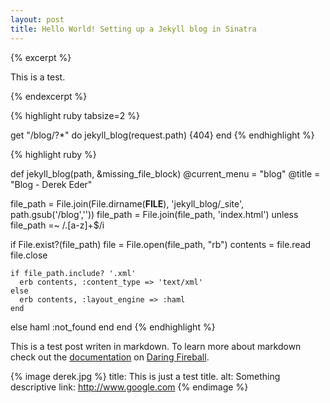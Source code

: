 ```yaml
---
layout: post
title: Hello World! Setting up a Jekyll blog in Sinatra
---
```


{% excerpt %}

This is a test.

{% endexcerpt %}

{% highlight ruby tabsize=2 %}
 
get "/blog/?*" do
  jekyll_blog(request.path) {404}
end
{% endhighlight %}

{% highlight ruby %}
 
def jekyll_blog(path, &missing_file_block)
  @current_menu = "blog"
  @title = "Blog - Derek Eder"

  file_path = File.join(File.dirname(__FILE__), 'jekyll_blog/_site',  path.gsub('/blog',''))
  file_path = File.join(file_path, 'index.html') unless file_path =~ /\.[a-z]+$/i  

  if File.exist?(file_path)
    file = File.open(file_path, "rb")
    contents = file.read
    file.close

    if file_path.include? '.xml'
      erb contents, :content_type => 'text/xml'
    else
      erb contents, :layout_engine => :haml
    end
  else
    haml :not_found
  end
end
{% endhighlight %}

This is a test post writen in markdown. To learn more about markdown check out the [documentation](http://daringfireball.net/projects/markdown/) on [Daring Fireball](http://daringfireball.net/).

{% image derek.jpg %}
  title: This is just a test title.
  alt: Something descriptive
  link: http://www.google.com
{% endimage %}
